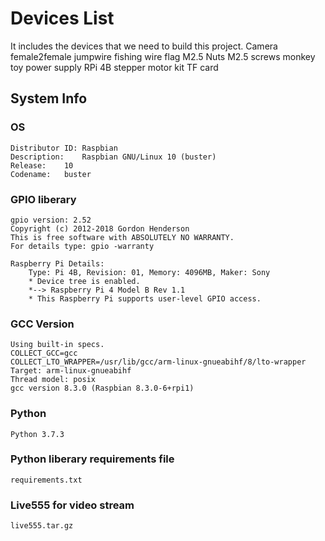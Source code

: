 # Devices List 
It includes the devices that we need to build this project.
Camera
female2female jumpwire
fishing wire
flag
M2.5 Nuts
M2.5 screws
monkey toy
power supply
RPi 4B
stepper motor kit
TF card
## System Info
### OS
	Distributor ID:	Raspbian
	Description:	Raspbian GNU/Linux 10 (buster)
	Release:	10
	Codename:	buster
### GPIO liberary
	gpio version: 2.52
	Copyright (c) 2012-2018 Gordon Henderson
	This is free software with ABSOLUTELY NO WARRANTY.
	For details type: gpio -warranty

	Raspberry Pi Details:
  		Type: Pi 4B, Revision: 01, Memory: 4096MB, Maker: Sony
  		* Device tree is enabled.
  		*--> Raspberry Pi 4 Model B Rev 1.1
  		* This Raspberry Pi supports user-level GPIO access.
### GCC Version
	Using built-in specs.
	COLLECT_GCC=gcc
	COLLECT_LTO_WRAPPER=/usr/lib/gcc/arm-linux-gnueabihf/8/lto-wrapper
	Target: arm-linux-gnueabihf
	Thread model: posix
	gcc version 8.3.0 (Raspbian 8.3.0-6+rpi1)	
### Python 
	Python 3.7.3
### Python liberary requirements file
	requirements.txt
### Live555 for video stream
	live555.tar.gz 


